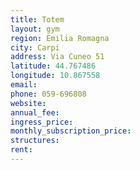 ```yaml
---
title: Totem
layout: gym
region: Emilia Romagna
city: Carpi
address: Via Cuneo 51
latitude: 44.767486
longitude: 10.867558
email: 
phone: 059-696808
website: 
annual_fee: 
ingress_price: 
monthly_subscription_price: 
structures: 
rent: 
---
```


